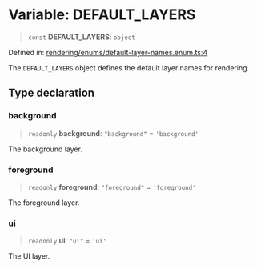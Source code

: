 # Variable: DEFAULT\_LAYERS

> `const` **DEFAULT\_LAYERS**: `object`

Defined in: [rendering/enums/default-layer-names.enum.ts:4](https://github.com/Forge-Game-Engine/Forge/blob/04af294b0d108e7e60d1ae9f40eaa3ca76ca176a/src/rendering/enums/default-layer-names.enum.ts#L4)

The `DEFAULT_LAYERS` object defines the default layer names for rendering.

## Type declaration

### background

> `readonly` **background**: `"background"` = `'background'`

The background layer.

### foreground

> `readonly` **foreground**: `"foreground"` = `'foreground'`

The foreground layer.

### ui

> `readonly` **ui**: `"ui"` = `'ui'`

The UI layer.
